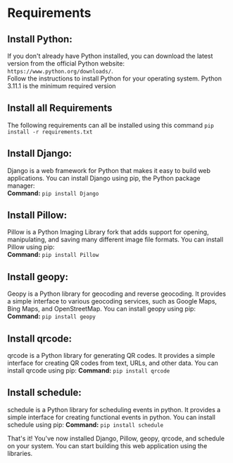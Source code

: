 # Requirements

## Install Python:

If you don't already have Python installed, you can download the latest version from the official Python website: ```https://www.python.org/downloads/```. <br>
Follow the instructions to install Python for your operating system. Python 3.11.1 is the minimum required version

## Install all Requirements

The following requirements can all be installed using this command ```pip install -r requirements.txt```

## Install Django:

Django is a web framework for Python that makes it easy to build web applications. You can install Django using pip, the Python package manager:<br>
**Command:**   ```pip install Django```

## Install Pillow:

Pillow is a Python Imaging Library fork that adds support for opening, manipulating, and saving many different image file formats. You can install Pillow using pip:<br>
**Command:**   ```pip install Pillow```

## Install geopy:

Geopy is a Python library for geocoding and reverse geocoding. It provides a simple interface to various geocoding services, such as Google Maps, Bing Maps, and OpenStreetMap. You can install geopy using pip:<br>
**Command:**   ```pip install geopy```

## Install qrcode:

qrcode is a Python library for generating QR codes. It provides a simple interface for creating QR codes from text, URLs, and other data. You can install qrcode using pip:
**Command:**  ```pip install qrcode```

## Install schedule:

schedule is a Python library for scheduling events in python. It provides a simple interface for creating functional events in python. You can install schedule using pip:
**Command:**  ```pip install schedule```

That's it! You've now installed Django, Pillow, geopy, qrcode, and schedule on your system. You can start building this web application using the libraries.